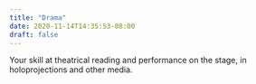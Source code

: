 ```yaml
---
title: "Drama"
date: 2020-11-14T14:35:53-08:00
draft: false
---
```

Your skill at theatrical reading and performance on the stage, in holoprojections and other media.
